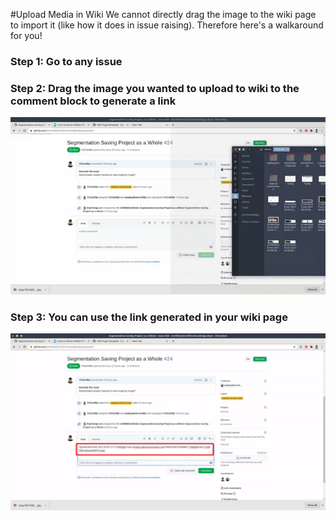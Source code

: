 #Upload Media in Wiki
We cannot directly drag the image to the wiki page to import it (like how it does in issue raising). Therefore here's a walkaround for you!
### Step 1: Go to any issue 

### Step 2: Drag the image you wanted to upload to wiki to the comment block to generate a link
![](metadata/3.gif)

### Step 3: You can use the link generated in your wiki page
![](metadata/15.png)